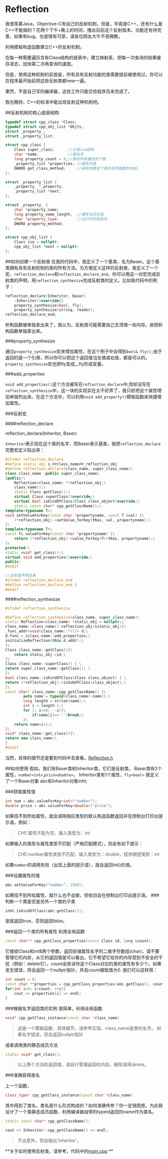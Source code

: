 ﻿# Reflection
我很羡慕Java，Objective-C有自己的反射机制，但是，毕竟是C++，还有什么是C++不能做的？花两个下午+晚上的时间，撸出目前这个反射版本。功能还有待完善，如果有bug，也是情有可原，请各位网友大牛不吝赐教。

利用模板和虚函数建立C++的反射机制。

在每一种需要遍历含有Class结构的链表中，建立映射表，把每一次查询的结果缓存进去，加快第二次再查询的速度。

但是，使用这种机制的前提是，所有具有反射功能的类需要提前被使用过，你可以在程序最开始前把这些反射类都new一遍。

果然，不是自己写的编译器，这些工作只能交给程序员来完成了。

我也期待，C++的标准中能出现反射这种机制吧。

##反射机制的核心底层结构
```CPP
typedef struct cpp_class *Class;
typedef struct cpp_obj_list *Objts;
struct _property_;
struct _property_list;

struct cpp_class {
	Class super_class;		//父类isa结构
	char *name;				//类名字
	long property_count = 0;//类的所有属性的个数
	_property_list *properties;	//属性列表
	DWORD get_class_method;		//保存创建这个类的实例函数的地址。
};

struct _property_list {
	_property_ *_property;
	_property_list *next;
};

struct _property_ {
	char *property_name;
	long property_name_length;	//属性名的长度
	char *property_type;		//运行时的类型名
	DWORD property_method;
};

struct cpp_obj_list {
	Class isa = nullptr;
	cpp_obj_list *next = nullptr;
};
```
##如何创建一个反射类
在我的代码中，我定义了一个基类，名为Baser。这个基类拥有具有反射机制的类的所有方法。为方便定义这样的反射类，我定义了一个宏，`reflection_declare`和`reflection_declare_end`，你可以用这一对宏完成反射类的声明，用`reflection_synthesize`完成反射类的定义。比如我代码中的例子：
```CPP
reflection_declare(Inheritor, Baser)
	~Inheritor()override{}
	property_synthesize(bool, fly);
	property_synthesize(string, reader);
reflection_declare_end;
```

析构函数被单独拿出来了，我认为，反射类可能需要自己去清理一些内存。故把析构函数单独拿出来。

###property_synthesize

通过`property_synthesize`宏来增加属性，在这个例子中会得到`bool& fly();`由于返回的是一个引用，所以你可以把这个返回值当左值或右值，都是可以的。`property_synthesize`宏也把fly变成__fly形成变量。

###add_properties

`void add_properties()`这个方法被写在`reflection_declare`中,但却没写在`reflection_synthesize`中，这一块的实现实在太不好弄了，我只好把这个属性增加单独列出来。在这个方法中，可以利用`void add_property()`模板函数来快捷增加属性。

###反射宏

####reflection_declare

reflection_declare(Inheritor, Baser)

`Inheritor`表示现在这个类的名字，而Baser表示基类，我把`reflection_declare`完整宏定义贴出来：

```CPP
#ifndef reflection_declare
#define static_obj s_##class_name##_reflection_obj
#define reflection_declare(class_name, super_class_name)\
class class_name :public super_class_name\
{public:\
	Reflection<class_name> **reflection_obj;\
	class_name();\
	static Class getClass();\
	virtual Class superClass()override;\
	virtual bool isKindOfClass(Class class_object)override;\
	static const char* cpp_getClassName();\
template<typename T>\
void setValueForKey(const char *propertyname, const T &val) {\
	(*reflection_obj)->setValue_forKey(this, val, propertyname);\
}\
template<typename T>\
const T& valueForKey(const char *propertyname) {\
	return (*reflection_obj)->value_Forkey<T>(this, propertyname);\
}\
protected:\
static void* get_class();\
virtual void add_properties()override;\
public:
#endif

//反射类声明结束
#ifndef reflection_declare_end
#define reflection_declare_end }
#endif
```

####reflection_synthesize

```CPP
#ifndef reflection_synthesize

#define reflection_synthesize(class_name, super_class_name)\
static Reflection<class_name> *static_obj = nullptr;\
class_name::class_name():reflection_obj(&static_obj){\
_func_addr<void(class_name::*)()> d;\
d.func = &class_name::add_properties;\
initializeReflection(this,d.addr);\
}\
Class class_name::getClass(){\
	return static_obj->id;\
}\
Class class_name::superClass() { \
return super_class_name::getClass(); \
}\
bool class_name::isKindOfClass(Class class_object) { \
return (*reflection_obj)->isSubOfClass(class_object);\
}\
const char* class_name::cpp_getClassName() {\
		auto name = typeid(class_name).name();\
		long length = strlen(name);\
		int i = length-1;\
		for (; i>=0; --i){\
			if(name[i]==':')break;\
		}\
	return name+i+1;\
}\
void* class_name::get_class(){\
return new class_name;\
}
#endif
```

当然，具体的细节还是要到代码中去查看。[Reflection.h](https://github.com/CUITCHE/reflection/blob/master/reflection/Reflection.h) 

##如何使用
假如，我们有Baser类和Inheritor类，它们是反射类。
Baser类有2个属性，`number<int>`,`price<double>`。
Inheritor类有1个属性，`fly<bool>`
我定义了一个Baser对象 abc和Inheritor对象inht;

###获取属性值

```CPP
int num = abc.valueForKey<int>("number");
double price = abc.valueForKey<double>("price");
```

如果找不到所给属性，就会调用相应类型的默认构造函数返回并在控制台打印出提示语，例如：

>CHE:属性不能为空，输入类型为：int

如果输入的类型与属性类型不匹配（严格匹配模式），则会有如下提示：

>CHE:number属性类型不匹配，输入类型为：double，程序期望类型：int

如果`number`的调用失败（出现上面的提示语），就会返回int()的值。


###设置属性的值

```CPP
abc.setValueForKey("number", 1568);
```

如果找不到所给属性，就什么也不会做，但依旧会在控制台打印出提示语。
###判断一个类是否是另外一个类的子类

```CPP
inht.isKindOfClass(abc.getClass());
```
是就返回true，否则返回false。

###返回一个类的所有属性
利用全局函数

```CPP
const char** cpp_getClass_properties(const Class id, long &count);
```

它接收Class和int&两个参数，返回存储属性名字的二维字符数组(char)，请不要管理它的内存，从它的返回值是可以看出，它不希望它给你的内存受到不安全的干扰（例如：delete它），count会告诉你这个Class对应的类的属性有多少个。如果发生错误，将会返回一个nullptr指针，并且count被赋值为0.
我们可以这样用：

```CPP
int count = 0;
const char **properties = cpp_getClass_properties(abc.getClass(), count);
for(int i=0; i<count; ++i){
	cout << properties[i] << endl;
}
```

###根据名字返回类的实例
很简单，利用全局函数

```CPP
void* cpp_getClass_instance(const char *class_name)
```
>这是一个模板函数，具体细节，请参考实现。class_name是类的名字。
如果名字错误，将会返回nullptr指针

或者调用类的静态成员方法

```CPP
static void* get_class();
```
>以上两个方法的返回值，请自行管理返回的内存。删除请用delete。

###准确获得类名

上一个函数，

```CPP
class_type* cpp_getClass_instance(const char *class_name)
```

其中用到了类名，类名是什么形式构成的？如何准确传参？你一定很困惑，为此我设计了一个类静态成员函数，利用编译器自带的typeid返回的name作为类名。

```CPP
static const char* cpp_getClassName();
```

```CPP
cout << Inheritor::cpp_getClassName() << endl;
```

>不出意外，将会输出'Inheritor'。

**关于如何使用反射类，请参考，代码中的[main.cpp](https://github.com/CUITCHE/reflection/blob/master/reflection/main.cpp) **